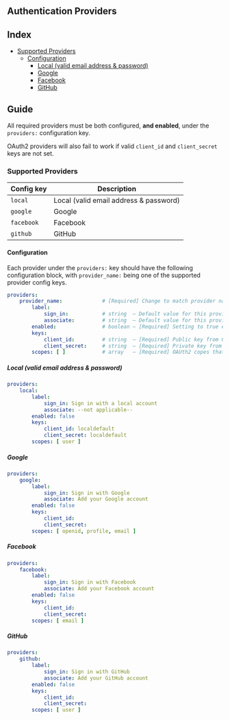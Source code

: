 Authentication Providers
------------------------

## Index 
  * [Supported Providers](#supported-providers)
    * [Configuration](#configuration)
      * [Local (valid email address & password)](#local-valid-email-address--password)
      * [Google](#google)
      * [Facebook](#facebook)
      * [GitHub](#github)


## Guide

All required providers must be both configured, **and enabled**, under the `providers:`
configuration key.

OAuth2 providers will also fail to work if valid `client_id` and 
`client_secret` keys are not set.

### Supported Providers

| Config key | Description                            |
|------------|----------------------------------------|
| `local`    | Local (valid email address & password) |
| `google`   | Google                                 |
| `facebook` | Facebook                               |
| `github`   | GitHub                                 |


#### Configuration

Each provider under the `providers:` key should have the following 
configuration block, with `provider_name:` being one of the supported provider
config keys.


```yaml
providers:
    provider_name:             # [Required] Change to match provider name key 
        label:
            sign_in:           # string  — Default value for this provider's login button 
            associate:         # string  — Default value for this provider's account association button
        enabled:               # boolean — [Required] Setting to true enables provider 
        keys:
            client_id:         # string  — [Required] Public key from OAuth2 provider
            client_secret:     # string  — [Required] Private key from OAuth2 provider
        scopes: [ ]            # array   — [Required] OAUth2 copes that this site will require access to
```

##### Local (valid email address & password)

```yaml
providers:
    local:
        label:
            sign_in: Sign in with a local account
            associate: --not applicable--
        enabled: false
        keys:
            client_id: localdefault
            client_secret: localdefault
        scopes: [ user ]
```

##### Google

```yaml
providers:
    google:
        label:
            sign_in: Sign in with Google
            associate: Add your Google account
        enabled: false
        keys:
            client_id:
            client_secret:
        scopes: [ openid, profile, email ]
```

##### Facebook

```yaml
providers:
    facebook:
        label:
            sign_in: Sign in with Facebook
            associate: Add your Facebook account
        enabled: false
        keys:
            client_id:
            client_secret:
        scopes: [ email ]
```

##### GitHub

```yaml
providers:
    github:
        label:
            sign_in: Sign in with GitHub
            associate: Add your GitHub account
        enabled: false
        keys:
            client_id:
            client_secret:
        scopes: [ user ]
```
